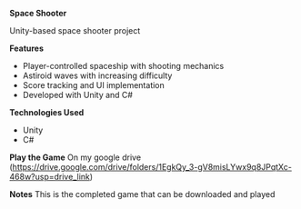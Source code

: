 **Space Shooter**

Unity-based space shooter project

**Features**
- Player-controlled spaceship with shooting mechanics
- Astiroid waves with increasing difficulty
- Score tracking and UI implementation
- Developed with Unity and C#

**Technologies Used**
- Unity
- C#

**Play the Game**
On my google drive (https://drive.google.com/drive/folders/1EgkQy_3-gV8misLYwx9q8JPqtXc-468w?usp=drive_link)


**Notes**
This is the completed game that can be downloaded and played 

